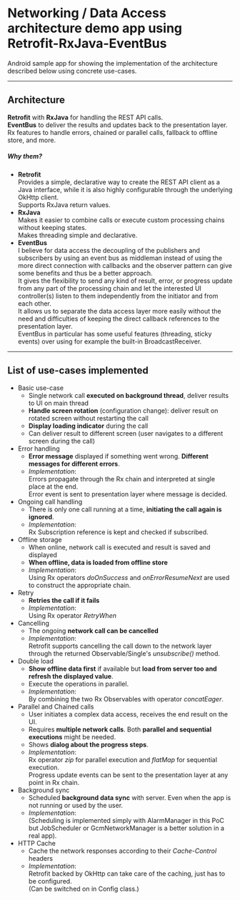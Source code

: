 # Networking / Data Access architecture demo app using Retrofit-RxJava-EventBus #

Android sample app for showing the implementation of the architecture described below using concrete use-cases.  

- - - - -
  
## Architecture ##
__Retrofit__ with __RxJava__ for handling the REST API calls.  
__EventBus__ to deliver the results and updates back to the presentation layer.  
Rx features to handle errors, chained or parallel calls, fallback to offline store, and more.  
  
##### Why them? #####
- __Retrofit__  
Provides a simple, declarative way to create the REST API client as a Java interface, 
while it is also highly configurable through the underlying OkHttp client.  
Supports RxJava return values.
- __RxJava__  
Makes it easier to combine calls or execute custom processing chains without keeping states.  
Makes threading simple and declarative.
- __EventBus__  
I believe for data access the decoupling of the publishers and subscribers by using an event bus
as middleman instead of using the more direct connection with callbacks and the observer pattern
can give some benefits and thus be a better approach.  
It gives the flexibility to send any kind of result, error, or progress update from any part of the processing chain
and let the interested UI controller(s) listen to them independently from the initiator and from each other.  
It allows us to separate the data access layer more easily without the need and difficulties of keeping
the direct callback references to the presentation layer.    
EventBus in particular has some useful features (threading, sticky events) over using for example the built-in BroadcastReceiver.

- - - - -
  
## List of use-cases implemented  ##

- Basic use-case
    - Single network call __executed on background thread__, deliver results to UI on main thread
    - __Handle screen rotation__ (configuration change): deliver result on rotated screen without restarting the call
    - __Display loading indicator__ during the call
    - Can deliver result to different screen (user navigates to a different screen during the call)
- Error handling
    - __Error message__ displayed if something went wrong. __Different messages for different errors__.    
    - _Implementation_:  
    Errors propagate through the Rx chain and interpreted at single place at the end.  
    Error event is sent to presentation layer where message is decided.
- Ongoing call handling
    - There is only one call running at a time, __initiating the call again is ignored__.
    - _Implementation_:  
    Rx Subscription reference is kept and checked if subscribed.
- Offline storage
    - When online, network call is executed and result is saved and displayed
    - __When offline, data is loaded from offline store__
    - _Implementation_:  
    Using Rx operators _doOnSuccess_ and _onErrorResumeNext_ are used to construct the appropriate chain.
- Retry
    - __Retries the call if it fails__
    - _Implementation_:  
    Using Rx operator _RetryWhen_
- Cancelling
    - The ongoing __network call can be cancelled__
    - _Implementation_:  
    Retrofit supports cancelling the call down to the network layer through the returned Observable/Single\'s _unsubscribe()_ method.
- Double load
    - __Show offline data first__ if available but __load from server too and refresh the displayed value__.
    - Execute the operations in parallel.
    - _Implementation_:  
    By combining the two Rx Observables with operator _concatEager_.
- Parallel and Chained calls
    - User initiates a complex data access, receives the end result on the UI.
    - Requires __multiple network calls__. Both __parallel and sequential executions__ might be needed.
    - Shows __dialog about the progress steps__.
    - _Implementation_:  
    Rx operator _zip_ for parallel execution and _flatMap_ for sequential execution.  
    Progress update events can be sent to the presentation layer at any point in Rx chain.
- Background sync
    - Scheduled __background data sync__ with server. Even when the app is not running or used by the user.
    - _Implementation_:      
    (Scheduling is implemented simply with AlarmManager in this PoC but JobScheduler or GcmNetworkManager is a better solution in a real app).
- HTTP Cache
    - Cache the network responses according to their _Cache-Control_ headers
    - _Implementation_:  
    Retrofit backed by OkHttp can take care of the caching, just has to be configured.  
    (Can be switched on in Config class.)